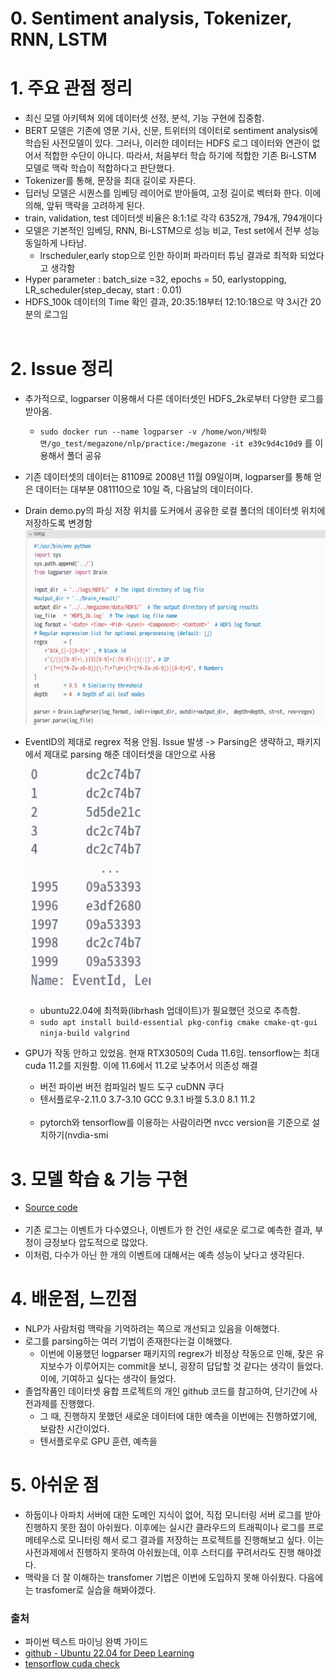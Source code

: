 # 0. Sentiment analysis, Tokenizer, RNN, LSTM

# 1. 주요 관점 정리
- 최신 모델 아키텍쳐 외에 데이터셋 선정, 분석, 기능 구현에 집중함.
- BERT 모델은 기존에 영문 기사, 신문, 트위터의 데이터로 sentiment analysis에 학습된 사전모델이 있다.
    그러나, 이러한 데이터는 HDFS 로그 데이터와 연관이 없어서 적합한 수단이 아니다.
    따라서, 처음부터 학습 하기에 적합한 기존 Bi-LSTM 모델로 맥락 학습이 적합하다고 판단했다.
- Tokenizer를 통해, 문장을 최대 길이로 자른다. 
- 딥러닝 모델은 시퀀스를 임베딩 레이어로 받아들여, 고정 길이로 벡터화 한다. 이에 의해, 앞뒤 맥락을 고려하게 된다. 
- train, validation, test 데이터셋 비율은 8:1:1로 각각 6352개, 794개, 794개이다
- 모델은 기본적인 임베딩, RNN, Bi-LSTM으로 성능 비교, Test set에서 전부 성능 동일하게 나타남.
    - lrscheduler,early stop으로 인한 하이퍼 파라미터 튜닝 결과로 최적화 되었다고 생각함 
- Hyper parameter : batch_size =32, epochs = 50, earlystopping, LR_scheduler(step_decay, start : 0.01)
- HDFS_100k 데이터의 Time 확인 결과, 20:35:18부터 12:10:18으로 약 3시간 20분의 로그임
<br/><br/>

# 2. Issue 정리
- 추가적으로, logparser 이용해서 다른 데이터셋인 HDFS_2k로부터 다양한 로그를 받아옴.
    - `sudo docker run --name logparser -v /home/won/바탕화면/go_test/megazone/nlp/practice:/megazone -it e39c9d4c10d9` 를 이용해서 폴더 공유

- 기존 데이터셋의 데이터는 81109로 2008년 11월 09일이며, logparser를 통해 얻은 데이터는 대부분 081110으로 10일 즉, 다음날의 데이터이다.

- Drain demo.py의 파싱 저장 위치를 도커에서 공유한 로컬 폴더의 데이터셋 위치에 저장하도록 변경함 
    <img src = "https://github.com/wonjae124/Devops/blob/main/image/%EC%8A%A4%ED%81%AC%EB%A6%B0%EC%83%B7%202023-03-10%2013-33-59.png?raw=true" width = 800>
- EventID의 제대로 regrex 적용 안됨. Issue 발생 -> Parsing은 생략하고, 패키지에서 제대로 parsing 해준 데이터셋을 대안으로 사용
    <img src = "https://github.com/wonjae124/Devops/blob/main/image/%EC%8A%A4%ED%81%AC%EB%A6%B0%EC%83%B7%202023-03-10%2015-49-30.png" width=200>
    - ubuntu22.04에 최적화(librhash 업데이트)가 필요했던 것으로 추측함. 
    - `sudo apt install build-essential pkg-config cmake cmake-qt-gui ninja-build valgrind`
- GPU가 작동 안하고 있었음. 현재 RTX3050의 Cuda 11.6임. tensorflow는 최대 cuda 11.2를 지원함. 이에 11.6에서 11.2로 낮추어서 의존성 해결
    - 버전	파이썬 버전	컴파일러	빌드 도구	cuDNN	쿠다
    - 텐서플로우-2.11.0	3.7-3.10	GCC 9.3.1	바젤 5.3.0	8.1	11.2
<br/><br/>
    - pytorch와 tensorflow를 이용하는 사람이라면 nvcc version을 기준으로 설치하기(nvdia-smi 

# 3. 모델 학습 & 기능 구현
- [Source code](https://github.com/wonjae124/Devops/blob/main/Aiops/ML_AI/sentiment_analysis_rev.ipynb)
<br/><br/>
- 기존 로그는 이벤트가 다수였으나, 이벤트가 한 건인 새로운 로그로 예측한 결과, 부정이 긍정보다 압도적으로 많았다.
- 이처럼, 다수가 아닌 한 개의 이벤트에 대해서는 예측 성능이 낮다고 생각된다.

# 4. 배운점, 느낀점
- NLP가 사람처럼 맥락을 기억하려는 쪽으로 개선되고 있음을 이해했다.
- 로그를 parsing하는 여러 기법이 존재한다는걸 이해했다.
    - 이번에 이용했던 logparser 패키지의 regrex가 비정상 작동으로 인해, 잦은 유지보수가 이루어지는 commit을 보니, 굉장히 답답할 것 같다는 생각이 들었다. 이에, 기여하고 싶다는 생각이 들었다.
- 졸업작품인 데이터셋 융합 프로젝트의 개인 github 코드를 참고하여, 단기간에 사전과제를 진행했다.
    - 그 때, 진행하지 못했던 새로운 데이터에 대한 예측을 이번에는 진행하였기에, 보람찬 시간이었다.
    - 텐서플로우로 GPU 훈련, 예측을 
    
# 5. 아쉬운 점
- 하둡이나 아파치 서버에 대한 도메인 지식이 없어, 직접 모니터링 서버 로그를 받아 진행하지 못한 점이 아쉬웠다. 이후에는 실시간 클라우드의 트래픽이나 로그를 프로메테우스로 모니터링 해서 로그 결과를 저장하는 프로젝트를 진행해보고 싶다. 이는 사전과제에서 진행하지 못하여 아쉬웠는데, 이후 스터디를 꾸려서라도 진행 해야겠다.
- 맥락을 더 잘 이해하는 transfomer 기법은 이번에 도입하지 못해 아쉬웠다. 다음에는 trasfomer로 실습을 해봐야겠다. 
 
### 출처

- 파이썬 텍스트 마이닝 완벽 가이드
- [github - Ubuntu 22.04 for Deep Learning](https://gist.github.com/amir-saniyan/b3d8e06145a8569c0d0e030af6d60bea)
- [tensorflow cuda check](https://www.tensorflow.org/install/source?hl=ko#gpu)

<br/><br/><br/>


